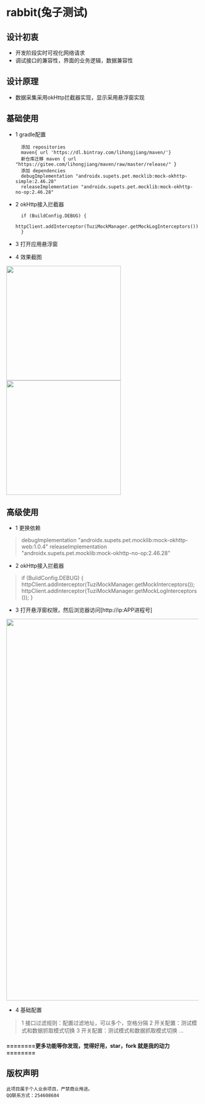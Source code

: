 # rabbit(兔子测试)

## 设计初衷
* 开发阶段实时可视化网络请求
* 调试接口的兼容性，界面的业务逻辑，数据兼容性
## 设计原理
* 数据采集采用okHttp拦截器实现，显示采用悬浮窗实现
## 基础使用
* 1 gradle配置
        
        添加 repositories
        maven{ url 'https://dl.bintray.com/lihongjiang/maven/'}
        新仓库迁移 maven { url "https://gitee.com/lihongjiang/maven/raw/master/release/" }
        添加 dependencies
        debugImplementation "androidx.supets.pet.mocklib:mock-okhttp-simple:2.46.28"
        releaseImplementation "androidx.supets.pet.mocklib:mock-okhttp-no-op:2.46.28"
        
* 2 okHttp接入拦截器

        if (BuildConfig.DEBUG) {
                httpClient.addInterceptor(TuziMockManager.getMockLogInterceptors());
        }
* 3 打开应用悬浮窗
* 4 效果截图
<img src="http://m.qpic.cn/psc?/V128bWpv0lPy2K/bqQfVz5yrrGYSXMvKr.cqSwLZJUHEaCYpp*n7DbWm7N617OCdOqOpNhcEcpA2LnfbAocl3W59enz4BaTbY.qhpKXu03oovhiCEegd1ZBQKg!/b&bo=OASABwAAAAADB5k!&rf=viewer_4" width='300'>
</img> <img src="http://m.qpic.cn/psc?/V128bWpv0lPy2K/TmEUgtj9EK6.7V8ajmQrEKxaczfvhe3JMiieuqf.bVz*KtglW3h2YcHcxkvDsjVV7oJBikrt5CiAwp7lx24kSgmoWkGDs*B4bs9lmJeoeGA!/b&bo=OASABwAAAAADN6k!&rf=viewer_4" width='300'></img>

## 高级使用

* 1 更换依赖
> debugImplementation "androidx.supets.pet.mocklib:mock-okhttp-web:1.0.4"
> releaseImplementation "androidx.supets.pet.mocklib:mock-okhttp-no-op:2.46.28" 
* 2 okHttp接入拦截器
> if (BuildConfig.DEBUG) {
> httpClient.addInterceptor(TuziMockManager.getMockInterceptors());
> httpClient.addInterceptor(TuziMockManager.getMockLogInterceptors()); 
> }

* 3 打开悬浮窗权限，然后浏览器访问[http://ip:APP进程号]

<img src="http://m.qpic.cn/psc?/V128bWpv0lPy2K/bqQfVz5yrrGYSXMvKr.cqcXnCdbtDxKKviAO.z0D2MjtLwdjYICoGFMFIpIIM4iJ9VDzjxQ9Ak21nlaxxJifD32ufrFvqQUUdUnFT6ig96Q!/b&bo=VQW7AgAAAAADB8s!&rf=viewer_4&t=5" width='1000'></img>

* 4 基础配置

> 1 接口过滤规则：配置过滤地址，可以多个，空格分隔
> 2 开关配置：测试模式和数据抓取模式切换
> 3 开关配置：测试模式和数据抓取模式切换
> ... 


####   ========更多功能等你发现，觉得好用，star，fork 就是我的动力========

## 版权声明

    此项目属于个人业余项目，严禁商业用途。 
    QQ联系方式：254608684
